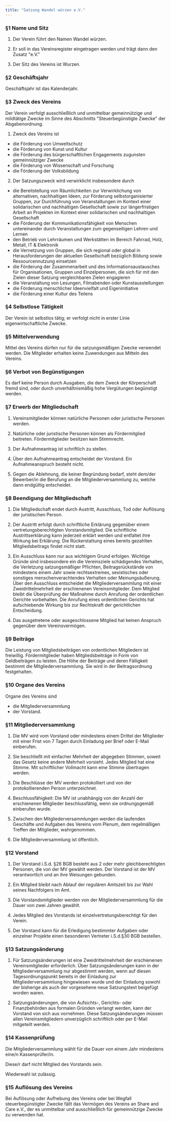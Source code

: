 ```yaml
---
title: "Satzung Wandel würzen e.V."
---
```

### §1 Name und Sitz

1. Der Verein führt den Namen Wandel würzen.

2. Er soll in das Vereinsregister eingetragen werden und trägt dann den Zusatz "e.V."

3. Der Sitz des Vereins ist Wurzen.

### §2 Geschäftsjahr

Geschäftsjahr ist das Kalenderjahr.

### §3 Zweck des Vereins

Der Verein verfolgt ausschließlich und unmittelbar gemeinnützige und mildtätige Zwecke im Sinne des Abschnitts "Steuerbegünstigte Zwecke" der Abgabenordnung.

1. Zweck des Vereins ist

- die Förderung von Umweltschutz
- die Förderung von Kunst und Kultur
- die Förderung des bürgerschaftlichen Engagements zugunsten gemeinnütziger Zwecke
- die Förderung von Wissenschaft und Forschung
- die Förderung der Volksbildung

2. Der Satzungszweck wird verwirklicht insbesondere durch

- die Bereitstellung von Räumlichkeiten zur Verwirklichung von alternativen, nachhaltigen Ideen, zur Förderung selbstorganisierter Gruppen, zur Durchführung von Veranstaltungen im Kontext einer solidarischen und nachhaltigen Gesellschaft sowie zur längerfristigen Arbeit an Projekten im Kontext einer solidarischen und nachhaltigen Gesellschaft
- die Förderung der Kommunikationsfähigkeit von Menschen untereinander durch Veranstaltungen zum gegenseitigen Lehren und Lernen
- den Betrieb von Lehrräumen und Werkstätten im Bereich Fahrrad, Holz, Metall, IT & Elektronik
- die Vernetzung von Gruppen, die sich regional oder global in Herausforderungen der aktuellen Gesellschaft bezüglich Bildung sowie Ressourcennutzung einsetzen
- die Förderung der Zusammenarbeit und des Informationsaustausches für Organisationen, Gruppen und Einzelpersonen, die sich für mit den Zielen dieser Satzung vergleichbaren Zielen engagieren
- die Veranstaltung von Lesungen, Filmabenden oder Kunstausstellungen
- die Förderung menschlicher Ideenvielfalt und Eigeninitiative
- die Förderung einer Kultur des Teilens

### §4 Selbstlose Tätigkeit

Der Verein ist selbstlos tätig; er verfolgt nicht in erster Linie eigenwirtschaftliche Zwecke.

### §5 Mittelverwendung

Mittel des Vereins dürfen nur für die satzungsmäßigen Zwecke verwendet werden. Die Mitglieder erhalten keine Zuwendungen aus Mitteln des Vereins.

### §6 Verbot von Begünstigungen

Es darf keine Person durch Ausgaben, die dem Zweck der Körperschaft fremd sind, oder durch unverhältnismäßig hohe Vergütungen begünstigt werden.

### §7 Erwerb der Mitgliedschaft

1. Vereinsmitglieder können natürliche Personen oder juristische Personen werden.

2. Natürliche oder juristische Personen können als Fördermitglied beitreten. Fördermitglieder besitzen kein Stimmrecht.

3. Der Aufnahmeantrag ist schriftlich zu stellen.

4. Über den Aufnahmeantrag entscheidet der Vorstand. Ein Aufnahmeanspruch besteht nicht.

5. Gegen die Ablehnung, die keiner Begründung bedarf, steht dem/der Bewerber/in die Berufung an die Mitgliederversammlung zu, welche dann endgültig entscheidet.

### §8 Beendigung der Mitgliedschaft

1. Die Mitgliedschaft endet durch Austritt, Ausschluss, Tod oder Auflösung der juristischen Person.

2. Der Austritt erfolgt durch schriftliche Erklärung gegenüber einem vertretungsberechtigten Vorstandsmitglied. Die schriftliche Austrittserklärung kann jederzeit erklärt werden und entfaltet ihre Wirkung bei Erklärung. Die Rückerstattung eines bereits gezahlten Mitgliedsbeitrags findet nicht statt.

3. Ein Ausschluss kann nur aus wichtigem Grund erfolgen. Wichtige Gründe sind insbesondere ein die Vereinsziele schädigendes Verhalten, die Verletzung satzungsmäßiger Pflichten, Beitragsrückstände von mindestens einem Jahr sowie rechtsextremes, sexistisches oder sonstiges menschenverachtendes Verhalten oder Meinungsäußerung. Über den Ausschluss entscheidet die Mitgliederversammlung mit einer Zweidrittelmehrheit der erschienenen Vereinsmitglieder. Dem Mitglied bleibt die Überprüfung der Maßnahme durch Anrufung der ordentlichen Gerichte vorbehalten. Die Anrufung eines ordentlichen Gerichts hat aufschiebende Wirkung bis zur Rechtskraft der gerichtlichen Entscheidung.

4. Das ausgetretene oder ausgeschlossene Mitglied hat keinen Anspruch gegenüber dem Vereinsvermögen.

### §9 Beiträge

Die Leistung von Mitgliedsbeiträgen von ordentlichen Mitgliedern ist freiwillig. Fördermitglieder haben Mitgliedsbeiträge in Form von Geldbeiträgen zu leisten. Die Höhe der Beiträge und deren Fälligkeit bestimmt die Mitgliederversammlung. Sie wird in der Beitragsordnung festgehalten.

### §10 Organe des Vereins

Organe des Vereins sind

- die Mitgliederversammlung
- der Vorstand.

### §11 Mitgliederversammlung

1. Die MV wird vom Vorstand oder mindestens einem Drittel der Mitglieder mit einer Frist von 7 Tagen durch Einladung per Brief oder E-Mail einberufen.

2. Sie beschließt mit einfacher Mehrheit der abgegeben Stimmen, soweit das Gesetz keine andere Mehrheit vorsieht. Jedes Mitglied hat eine Stimme. Mit schriftlicher Vollmacht kann eine Stimme übertragen werden.

3. Die Beschlüsse der MV werden protokolliert und von der protokollierenden Person unterzeichnet.

4. Beschlussfähigkeit: Die MV ist unabhängig von der Anzahl der erschienenen Mitglieder beschlussfähig, wenn sie ordnungsgemäß einberufen wurde.

5. Zwischen den Mitgliederversammlungen werden die laufenden Geschäfte und Aufgaben des Vereins vom Plenum, dem regelmäßigen Treffen der Mitglieder, wahrgenommen.

6. Die Mitgliederversammlung ist öffentlich.

### §12 Vorstand

1. Der Vorstand i.S.d. §26 BGB besteht aus 2 oder mehr gleichberechtigten Personen, die von der MV gewählt werden. Der Vorstand ist der MV verantwortlich und an ihre Weisungen gebunden.

2. Ein Mitglied bleibt nach Ablauf der regulären Amtszeit bis zur Wahl seines Nachfolgers im Amt.

3. Die Vorstandsmitglieder werden von der Mitgliederversammlung für die Dauer von zwei Jahren gewählt.

4. Jedes Mitglied des Vorstands ist einzelvertretungsberechtigt für den Verein.

5. Der Vorstand kann für die Erledigung bestimmter Aufgaben oder einzelner Projekte einen besonderen Vertreter i.S.d.§30 BGB bestellen.

### §13 Satzungsänderung

1. Für Satzungsänderungen ist eine Zweidrittelmehrheit der erschienenen Vereinsmitglieder erforderlich. Über Satzungsänderungen kann in der Mitgliederversammlung nur abgestimmt werden, wenn auf diesen Tagesordnungspunkt bereits in der Einladung zur Mitgliederversammlung hingewiesen wurde und der Einladung sowohl der bisherige als auch der vorgesehene neue Satzungstext beigefügt worden waren.

2. Satzungsänderungen, die von Aufsichts­-, Gerichts­- oder Finanzbehörden aus formalen Gründen verlangt werden, kann der Vorstand von sich aus vornehmen. Diese Satzungsänderungen müssen allen Vereinsmitgliedern unverzüglich schriftlich oder per E-Mail mitgeteilt werden.

### §14 Kassenprüfung

Die Mitgliederversammlung wählt für die Dauer von einem Jahr mindestens eine/n Kassenprüfer/in.

Diese/r darf nicht Mitglied des Vorstands sein.

Wiederwahl ist zulässig.

### §15 Auflösung des Vereins

Bei Auflösung oder Aufhebung des Vereins oder bei Wegfall steuerbegünstigter Zwecke fällt das Vermögen des Vereins an Share and Care e.V., der es unmittelbar und ausschließlich für gemeinnützige Zwecke zu verwenden hat.
